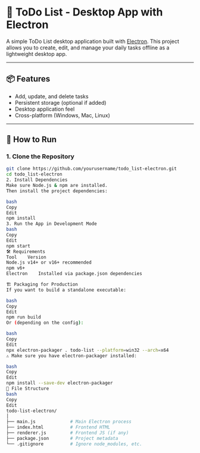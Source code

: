 # 📝 ToDo List - Desktop App with Electron

A simple ToDo List desktop application built with [Electron](https://www.electronjs.org/). This project allows you to create, edit, and manage your daily tasks offline as a lightweight desktop app.

---

## 📦 Features

- Add, update, and delete tasks
- Persistent storage (optional if added)
- Desktop application feel
- Cross-platform (Windows, Mac, Linux)

---

## 🚀 How to Run

### 1. **Clone the Repository**
```bash
git clone https://github.com/yourusername/todo_list-electron.git
cd todo_list-electron
2. Install Dependencies
Make sure Node.js & npm are installed.
Then install the project dependencies:

bash
Copy
Edit
npm install
3. Run the App in Development Mode
bash
Copy
Edit
npm start
🛠 Requirements
Tool	Version
Node.js	v14+ or v16+ recommended
npm	v6+
Electron	Installed via package.json dependencies

🏗 Packaging for Production
If you want to build a standalone executable:

bash
Copy
Edit
npm run build
Or (depending on the config):

bash
Copy
Edit
npx electron-packager . todo-list --platform=win32 --arch=x64
⚠️ Make sure you have electron-packager installed:

bash
Copy
Edit
npm install --save-dev electron-packager
📁 File Structure
bash
Copy
Edit
todo-list-electron/
│
├── main.js             # Main Electron process
├── index.html          # Frontend HTML
├── renderer.js         # Frontend JS (if any)
├── package.json        # Project metadata
└── .gitignore          # Ignore node_modules, etc.
